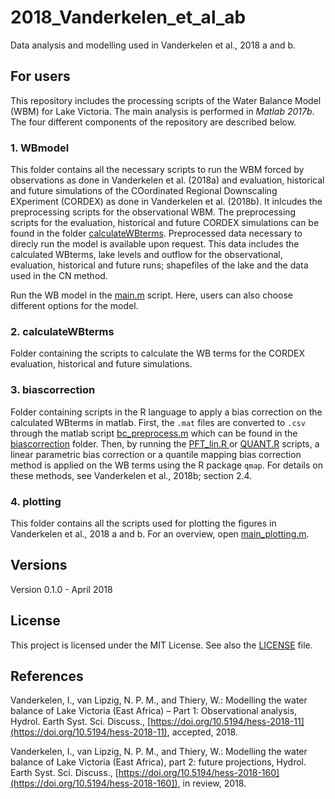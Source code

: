# 2018_Vanderkelen_et_al_ab

Data analysis and modelling used in Vanderkelen et al., 2018 a and b.


## For users
This repository includes the processing scripts of the Water Balance Model 
(WBM) for Lake Victoria. The main analysis is performed in *Matlab 2017b*. 
The four different components of the repository are described below. 

### 1. WBmodel
This folder contains all the necessary scripts to run the WBM forced by 
observations as done in Vanderkelen et al. (2018a) and evaluation, historical 
and 
future simulations of the COordinated Regional Downscaling EXperiment 
(CORDEX) as done in Vanderkelen et al. (2018b). It inlcudes the preprocessing 
scripts for 
the observational WBM. The preprocessing scripts for the evaluation, 
historical and future CORDEX simulations can be found in the folder 
[calculateWBterms](./calculateWBterms). Preprocessed data necessary to direcly 
run the model is 
available upon request. This data includes the calculated WBterms, lake levels 
and outflow for the observational, evaluation, historical and future runs; 
shapefiles of the lake and the data used in the CN method. 

Run the WB model in the 
[main.m](./WBmodel/main.m)
script. Here, users can also choose different options for the model. 

### 2. calculateWBterms
Folder containing the scripts to calculate the WB terms for the CORDEX 
evaluation, historical and future simulations.

### 3. biascorrection
Folder containing scripts in the R language to apply a bias correction on 
the calculated WBterms in matlab. First, the `.mat` 
files are converted to `.csv` through the matlab script 
[bc_preprocess.m](./biascorrection/bc_preprocess.m) 
which can be found in the [biascorrection](./biascorrection) 
folder. Then, by running the 
[PFT_lin.R ](./biascorrection/PFT_lin.R ) or 
[QUANT.R](./biascorrection/QUANT.R) scripts, a linear parametric bias correction 
or a quantile mapping bias correction method is applied on the WB terms using 
the R package `qmap`. For details on these methods, see Vanderkelen et 
al., 2018b; section 2.4. 

### 4. plotting
This folder contains all the scripts used for plotting the figures in 
Vanderkelen et al., 2018 a and b. For an overview, open 
[main_plotting.m](./plotting/main_plotting.m). 


## Versions
Version 0.1.0 - April 2018  

## License
This project is licensed under the MIT License. See also the 
[LICENSE](./LICENSE) 
file.

## References
Vanderkelen, I., van Lipzig, N. P. M., and Thiery, W.: Modelling the water 
balance of Lake Victoria (East Africa) – Part 1: Observational analysis, Hydrol. 
Earth Syst. Sci. Discuss., 
[https://doi.org/10.5194/hess-2018-11](https://doi.org/10.5194/hess-2018-11), 
accepted, 2018. 

Vanderkelen, I., van Lipzig, N. P. M., and Thiery, W.: Modelling the water 
balance of Lake Victoria (East Africa), part 2: future projections, Hydrol. 
Earth Syst. Sci. Discuss., 
[https://doi.org/10.5194/hess-2018-160](https://doi.org/10.5194/hess-2018-160]), 
in review, 2018. 

